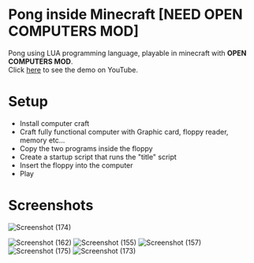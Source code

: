 # Pong inside Minecraft [NEED OPEN COMPUTERS MOD]
Pong using LUA programming language, playable in minecraft with **OPEN COMPUTERS MOD**. <br>
Click [here](https://www.youtube.com/watch?v=9L8DC1-4IbQ&t=81s&ab_channel=Idostuff) to see the demo on YouTube.
# Setup
- Install computer craft
- Craft fully functional computer with Graphic card, floppy reader, memory etc...
- Copy the two programs inside the floppy
- Create a startup script that runs the "title" script
- Insert the floppy into the computer
- Play
# Screenshots
![Screenshot (174)](https://user-images.githubusercontent.com/75626033/217109922-f0da36ef-13bb-4b3f-9b6e-c700a1dd4969.png)

![Screenshot (162)](https://user-images.githubusercontent.com/75626033/217107867-4e617d94-aaf8-4d62-8b02-f68f0a6226ea.png)
![Screenshot (155)](https://user-images.githubusercontent.com/75626033/217107912-80d3acf8-cfdd-419d-8cee-75885fb94cee.png)
![Screenshot (157)](https://user-images.githubusercontent.com/75626033/217107919-a21af56f-7a81-4184-9b3e-5251a4ad8dcb.png)
![Screenshot (175)](https://user-images.githubusercontent.com/75626033/217109930-8a49bd85-9350-4664-b40a-2838efaaa799.png)
![Screenshot (173)](https://user-images.githubusercontent.com/75626033/217109931-4b6a3c6f-bb4d-4899-89c7-1d5324ac8531.png)

